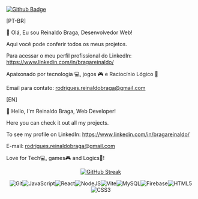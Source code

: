 [![Github Badge](https://img.shields.io/badge/-Github-000?style=flat-square&logo=Github&logoColor=white&link=https://github.com/bragarr)](https://github.com/bragarr)

[PT-BR]

👋 Olá, Eu sou Reinaldo Braga, Desenvolvedor Web!

   Aqui você pode conferir todos os meus projetos.
   
   Para acessar o meu perfil profissional do LinkedIn: https://www.linkedin.com/in/bragareinaldo/

   Apaixonado por tecnologia 💻, jogos  🎮 e Raciocínio Lógico 🎲
   
   Email para contato: rodrigues.reinaldobraga@gmail.com
   
   
[EN]

👋 Hello, I'm Reinaldo Braga, Web Developer!

   Here you can check it out all my projects.
   
   To see my profile on LinkedIn: https://www.linkedin.com/in/bragareinaldo/
   
   E-mail: rodrigues.reinaldobraga@gmail.com
   
   Love for Tech💻, games🎮 and Logics🎲!
    

<div align="center">
  <a href="https://github.com/bragarr">
  
  <div align = "center">
  
  
  [![GitHub Streak](http://github-readme-streak-stats.herokuapp.com?user=bragarr&theme=dark)](https://git.io/streak-stats)
  
  ![Git](https://img.shields.io/badge/git-%23F05033.svg?style=for-the-badge&logo=git&logoColor=white)![JavaScript](https://img.shields.io/badge/javascript-%23323330.svg?style=for-the-badge&logo=javascript&logoColor=%23F7DF1E)![React](https://img.shields.io/badge/react-%2320232a.svg?style=for-the-badge&logo=react&logoColor=%2361DAFB)![NodeJS](https://img.shields.io/badge/node.js-6DA55F?style=for-the-badge&logo=node.js&logoColor=white)![Vite](https://img.shields.io/badge/vite-%23646CFF.svg?style=for-the-badge&logo=vite&logoColor=white)![MySQL](https://img.shields.io/badge/mysql-%2300f.svg?style=for-the-badge&logo=mysql&logoColor=white)![Firebase](https://img.shields.io/badge/Firebase-039BE5?style=for-the-badge&logo=Firebase&logoColor=white)![HTML5](https://img.shields.io/badge/html5-%23E34F26.svg?style=for-the-badge&logo=html5&logoColor=white)![CSS3](https://img.shields.io/badge/css3-%231572B6.svg?style=for-the-badge&logo=css3&logoColor=white)
  
</div>
</div>
